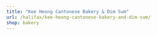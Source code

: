 ```yaml
---
title: "Kee Heong Cantonese Bakery & Dim Sum"
url: /halifax/kee-heong-cantonese-bakery-and-dim-sum/
shop: bakery
---
```

